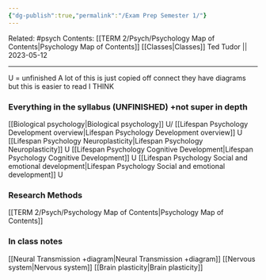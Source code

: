 ```yaml
---
{"dg-publish":true,"permalink":"/Exam Prep Semester 1/"}
---
```


Related: #psych
Contents: [[TERM 2/Psych/Psychology Map of Contents\|Psychology Map of Contents]]
[[Classes\|Classes]]
Ted Tudor || 2023-05-12
***
U = unfinished
A lot of this is just copied off connect they have diagrams but this is easier to read I THINK

### Everything in the syllabus (UNFINISHED) +not super in depth
[[Biological psychology\|Biological psychology]] U/
[[Lifespan Psychology Development overview\|Lifespan Psychology Development overview]] U
[[Lifespan Psychology Neuroplasticity\|Lifespan Psychology Neuroplasticity]] U
[[Lifespan Psychology Cognitive Development\|Lifespan Psychology Cognitive Development]] U
[[Lifespan Psychology Social and emotional development\|Lifespan Psychology Social and emotional development]] U

### Research Methods 
[[TERM 2/Psych/Psychology Map of Contents\|Psychology Map of Contents]]

### In class notes
[[Neural Transmission +diagram\|Neural Transmission +diagram]]
[[Nervous system\|Nervous system]]
[[Brain plasticity\|Brain plasticity]]

